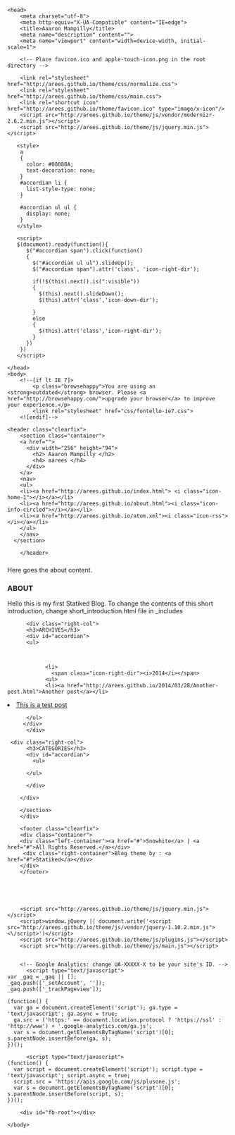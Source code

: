 <!DOCTYPE html>
<!--[if lt IE 7]>      <html class="no-js lt-ie9 lt-ie8 lt-ie7"> <![endif]-->
<!--[if IE 7]>         <html class="no-js lt-ie9 lt-ie8"> <![endif]-->
<!--[if IE 8]>         <html class="no-js lt-ie9"> <![endif]-->
<!--[if gt IE 8]><!--> <html class="no-js"> <!--<![endif]-->
    <head>
        <meta charset="utf-8">
        <meta http-equiv="X-UA-Compatible" content="IE=edge">
        <title>Aaaron Mampilly</title>
        <meta name="description" content="">
        <meta name="viewport" content="width=device-width, initial-scale=1">

        <!-- Place favicon.ico and apple-touch-icon.png in the root directory -->

        <link rel="stylesheet" href="http://arees.github.io/theme/css/normalize.css">
        <link rel="stylesheet" href="http://arees.github.io/theme/css/main.css">
        <link rel="shortcut icon" href="http://arees.github.io/theme/favicon.ico" type="image/x-icon"/>
        <script src="http://arees.github.io/theme/js/vendor/modernizr-2.6.2.min.js"></script>
        <script src="http://arees.github.io/theme/js/jquery.min.js"></script>

       <style>
        a
        {
          color: #08088A;
          text-decoration: none;
        }
        #accordian li {
          list-style-type: none;
        }

        #accordian ul ul {
          display: none;
        }
       </style>

       <script>
       $(document).ready(function(){
          $("#accordian span").click(function()
          {
            $("#accordian ul ul").slideUp();
            $("#accordian span").attr('class', 'icon-right-dir');

            if(!$(this).next().is(":visible"))
            {
              $(this).next().slideDown();
              $(this).attr('class','icon-down-dir');
    
            }
            else
            {
              $(this).attr('class','icon-right-dir');
            }
          })
        })
       </script>

    </head>
    <body>
        <!--[if lt IE 7]>
            <p class="browsehappy">You are using an <strong>outdated</strong> browser. Please <a href="http://browsehappy.com/">upgrade your browser</a> to improve your experience.</p>
            <link rel="stylesheet" href="css/fontello-ie7.css">
        <![endif]-->
        
    <header class="clearfix">
        <section class="container">
        <a href="">
          <div width="256" height="94">
            <h2> Aaaron Mampilly </h2>
            <h4> aarees </h4>
          </div>
        </a>
        <nav>
        <ul>
        <li><a href="http://arees.github.io/index.html"> <i class="icon-home-1"></i></a></li>
        <li><a href="http://arees.github.io/about.html"><i class="icon-info-circled"></i></a></li>
        <li><a href="http://arees.github.io/atom.xml"><i class="icon-rss"></i></a></li>
        </ul>
        </nav>
      </section>
    
        </header>
        
<div class="main clearfix">
	<section class="container" id="posts">
		<div class="left-container">
	  		<article class="list clearfix">
	  			<h3></h3>
				<p><p>Here goes the about content.</p>
</p>    
	  		</article>
		</div>
			

<div class="right-container">
          <div class="right-col">
          <h3>ABOUT</h3>
          <p>Hello this is my first Statiked Blog. To change the contents of this short introduction, change short_introduction.html file in _includes</p>
          </div>
          
          <div class="right-col">
          <h3>ARCHIVES</h3>
          <div id="accordian">
          <ul>
            
            
                
                <li>
                  <span class="icon-right-dir"><i>2014</i></span>
                <ul>
                <li><a href="http://arees.github.io/2014/03/28/Another-post.html">Another post</a></li>
<li><a href="http://arees.github.io/2014/03/28/This-is-a-test-post.html">This is a test post</a></li>

          </ul>
         </div>
          </div>
          
     <div class="right-col">
          <h3>CATEGORIES</h3>
          <div id="accordian">
            <ul>
            
          </ul>
         
          </div>     
          
        </div>
        
        </section>
        </div>
        
        <footer class="clearfix">
        <div class="container">
        <div class="left-container"><a href="#">Snowhite</a> | <a href="#">All Rights Reserved.</a></div>
         <div class="right-container">Blog theme by : <a href="#">Statiked</a></div>
        </div>
        </footer>





        <script src="http://arees.github.io/theme/js/jquery.min.js"></script>
        <script>window.jQuery || document.write('<script src="http://arees.github.io/theme/js/vendor/jquery-1.10.2.min.js"><\/script>')</script>
        <script src="http://arees.github.io/theme/js/plugins.js"></script>
        <script src="http://arees.github.io/theme/js/main.js"></script>


        <!-- Google Analytics: change UA-XXXXX-X to be your site's ID. -->
          <script type="text/javascript">
    var _gaq = _gaq || [];
    _gaq.push(['_setAccount', '']);
    _gaq.push(['_trackPageview']);

    (function() {
      var ga = document.createElement('script'); ga.type = 'text/javascript'; ga.async = true;
      ga.src = ('https:' == document.location.protocol ? 'https://ssl' : 'http://www') + '.google-analytics.com/ga.js';
      var s = document.getElementsByTagName('script')[0]; s.parentNode.insertBefore(ga, s);
    })();
  </script>
        

          <script type="text/javascript">
    (function() {
      var script = document.createElement('script'); script.type = 'text/javascript'; script.async = true;
      script.src = 'https://apis.google.com/js/plusone.js';
      var s = document.getElementsByTagName('script')[0]; s.parentNode.insertBefore(script, s);
    })();
  </script>

        <div id="fb-root"></div>
<script>(function(d, s, id) {
  var js, fjs = d.getElementsByTagName(s)[0];
  if (d.getElementById(id)) {return;}
  js = d.createElement(s); js.id = id;
  js.src = "//connect.facebook.net/en_US/all.js#xfbml=1";
  fjs.parentNode.insertBefore(js, fjs);
}(document, 'script', 'facebook-jssdk'));</script>
    </body>
</html>
